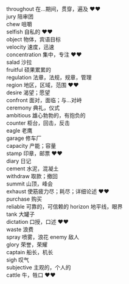 throughout 在...期间，贯穿，遍及 &hearts;&hearts;   
jury 陪审团  
chew 咀嚼  
selfish 自私的 &hearts;&hearts;  
object 物体，宾语目标   
velocity 速度，迅速  
concentration 集中，专注 &hearts;&hearts;  
salad 沙拉  
fruitful 硕果累累的  
regulation 法章，法规，规章，管理  
region 地区，区域，范围 &hearts;&hearts;  
desire 渴望；愿望  
confront 面对，面临；与...对峙  
ceremony 典礼，仪式  
ambitious 雄心勃勃的，有抱负的  
counter 柜台，回击，反击  
eagle 老鹰  
garage 修车厂  
capacity 产能；容量  
stamp 印章，邮票 &hearts;&hearts;  
diary 日记  
cement 水泥，混凝土  
withdraw 取款；撤回  
summit 山顶，峰会  
exhaust 使筋疲力尽；耗尽；详细论述 &hearts;&hearts;  
purchase 购买  
reliable 可靠的，可信赖的 
horizon 地平线，眼界  
tank 大罐子  
dictation 口授，口述 &hearts;&hearts;  
waste 浪费  
spray 喷雾，浪花
enemy 敌人  
glory 荣誉，荣耀  
captain 船长，机长  
sigh 叹气  
subjective 主观的，个人的  
cattle 牛，牲口 &hearts;&hearts;  